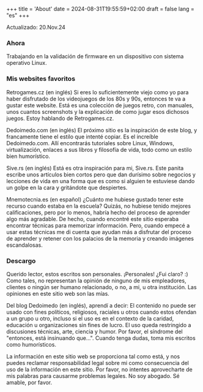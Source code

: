+++
title = 'About'
date = 2024-08-31T19:55:59+02:00
draft = false
lang = "es"
+++

Actualizado: 20.Nov.24

### Ahora
Trabajando en la validación de firmware en un dispositivo con sistema operativo Linux.

### Mis websites favoritos
Retrogames.cz (en inglés)
Si eres lo suficientemente viejo como yo para haber disfrutado de los videojuegos de los 80s y 90s, entonces te va a gustar este website. Está es una colección de juegos retro, con manuales, unos cuantos screenshots y la explicación de como jugar esos dichosos juegos. Estoy hablando de Retrogames.cz.

Dedoimedo.com (en inglés)
El próximo sitio es la inspiración de este blog, y francamente tiene el estilo que intenté copiar. Es el increíble Dedoimedo.com. Allí encontrarás tutoriales sobre Linux, Windows, virtualización, enlaces a sus libros y filosofía de vida, todo como un estilo bien humorístico.

Sive.rs (en inglés)
Está es otra inspiración para mi, Sive.rs. Este panita escribe unos artículos bien cortos pero que dan durísimo sobre negocios y lecciones de vida en una forma que es como si alguien te estuviese dando un golpe en la cara y gritándote que despiertes.

Mnemotecnia.es  (en español)
¿Cuánto me hubiese gustado tener este recurso cuando estaba en la escuela? Quizás, no hubiese tenido mejores calificaciones, pero por lo menos, habría hecho del proceso de aprender algo más agradable. De hecho, cuando encontré este sitio esperaba encontrar técnicas para memorizar información. Pero, cuando empecé a usar estas técnicas me di cuenta que ayudan más a disfrutar del proceso de aprender y retener con los palacios de la memoria y creando imágenes escandalosas. 

### Descargo
Querido lector, estos escritos son personales. ¡Personales! ¿Fui claro? :) Como tales, no representan la opinión de ninguno de mis empleadores, clientes o ningún ser humano relacionado, o no, a mi, u otra institución. Las opiniones en este sitio web son las mías.

Del blog Dedoimedo (en inglés), aprendí a decir: El contenido no puede ser usado con fines políticos, religiosos, raciales u otros cuando estos ofendan a un grupo u otro, incluso si el uso es en el contexto de la caridad, educación u organizaciones sin fines de lucro. El uso queda restringido a discusiones técnicas, arte, ciencia y humor. Por favor, el síndrome del "entonces, está insinuando que...". Cuando tenga dudas, toma mis escritos como humorísticos. 

La información en este sitio web se proporciona tal como está, y nos puedes reclamar responsabilidad legal sobre mi como consecuencia del uso de la información en este sitio. Por favor, no intentes aprovecharte de mis palabras para causarme problemas legales. No soy abogado. Sé amable, por favor.

